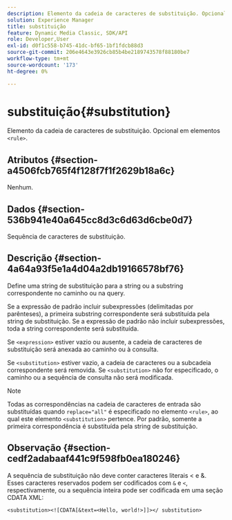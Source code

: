 ```yaml
---
description: Elemento da cadeia de caracteres de substituição. Opcional em elementos <rule> .
solution: Experience Manager
title: substituição
feature: Dynamic Media Classic, SDK/API
role: Developer,User
exl-id: d0f1c558-b745-41dc-bf65-1bf1fdcb88d3
source-git-commit: 206e4643e3926cb85b4be2189743578f88180be7
workflow-type: tm+mt
source-wordcount: '173'
ht-degree: 0%

---
```


# substituição{#substitution}

Elemento da cadeia de caracteres de substituição. Opcional em elementos `<rule>`.

## Atributos {#section-a4506fcb765f4f128f7f1f2629b18a6c}

Nenhum.

## Dados {#section-536b941e40a645cc8d3c6d63d6cbe0d7}

Sequência de caracteres de substituição.

## Descrição {#section-4a64a93f5e1a4d04a2db19166578bf76}

Define uma string de substituição para a string ou a substring correspondente no caminho ou na query.

Se a expressão de padrão incluir subexpressões (delimitadas por parênteses), a primeira substring correspondente será substituída pela string de substituição. Se a expressão de padrão não incluir subexpressões, toda a string correspondente será substituída.

Se `<expression>` estiver vazio ou ausente, a cadeia de caracteres de substituição será anexada ao caminho ou à consulta.

Se `<substitution>` estiver vazio, a cadeia de caracteres ou a subcadeia correspondente será removida. Se `<substitution>` não for especificado, o caminho ou a sequência de consulta não será modificada.

>[!NOTE]
>
>Todas as correspondências na cadeia de caracteres de entrada são substituídas quando `replace="all"` é especificado no elemento `<rule>`, ao qual este elemento `<substitution>` pertence. Por padrão, somente a primeira correspondência é substituída pela string de substituição.

## Observação {#section-cedf2adabaaf441c9f598fb0ea180246}

A sequência de substituição não deve conter caracteres literais &lt; e &amp;. Esses caracteres reservados podem ser codificados com `&` e `<`, respectivamente, ou a sequência inteira pode ser codificada em uma seção CDATA XML:

`<substitution><![CDATA[&text=<Hello, world!>]]></ substitution>`
